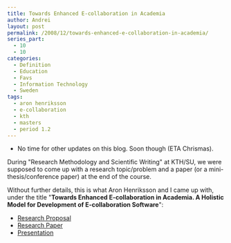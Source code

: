 ```yaml
---
title: Towards Enhanced E-collaboration in Academia
author: Andrei
layout: post
permalink: /2008/12/towards-enhanced-e-collaboration-in-academia/
series_part:
  - 10
  - 10
categories:
  - Definition
  - Education
  - Favs
  - Information Technology
  - Sweden
tags:
  - aron henriksson
  - e-collaboration
  - kth
  - masters
  - period 1.2
---
```

* No time for other updates on this blog. Soon though (ETA Chrismas).

During "Research Methodology and Scientific Writing" at KTH/SU, we were supposed to come up with a research topic/problem and a paper (or a mini-thesis/conference paper) at the end of the course.

Without further details, this is what Aron Henriksson and I came up with, under the title "**Towards Enhanced E-collaboration in Academia. A Holistic Model for Development of E-collaboration Software**":

*   [Research Proposal][1]
*   [Research Paper][2]
*   [Presentation][3]

 [1]: http://files.andreineculau.com/education/kth/1.2/FMVEK-IC2003_-_1_Research_Proposal.pdf
 [2]: http://files.andreineculau.com/education/kth/1.2/FMVEK-IC2003_-_2_Research_Paper.pdf
 [3]: http://files.andreineculau.com/education/kth/1.2/FMVEK-IC2003_-_3_8min_Presentation.pdf